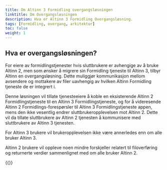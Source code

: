 ```yaml
---
title: Om Altinn 3 Formidling overgangsløsningen
linktitle: Om Overgangsløsningen
description: Hva er Altinn 3 Formidling Overgangsløsning.
tags: [Formidling, overgang, arkitektur]
toc: false
weight: 1
---
```


## Hva er overgangsløsningen?

For eiere av formidlingstjenester hvis sluttbrukere er avhengige av å bruke Altinn 2, men som ønsker å migrere sin Formidling tjeneste til Altinn 3, tilbyr Altinn en overgangsløsning.
Dette muliggjør kommunikasjon mellom avsendere og mottakere av filer uavhengig av hvilken Altinn Formidling tjeneste de er integrert i.

Denne løsningen vil tillate tjenesteeiere å koble en eksisterende Altinn 2 Formidlingstjeneste til en Altinn 3 Formidlingstjeneste, og for å videresende Altinn 2 Formidlings-forespørsler til Altinn 3 Formidlingstjeneste appen, mens den ikke vesentlig endrer sluttbrukeropplevelsen mot Altinn 2.
Dette vil da tillate sluttbrukere av Altinn 2 tjenesten å kommunisere med sluttbrukere av Altinn 3 tjenesten.

For Altinn 3 brukere vil brukeropplevelsen ikke være annerledes enn om alle bruker Altinn 3.

Altinn 2 brukere vil oppleve noen mindre forskjeller relatert til filoverføring og returnerte verdier sammenlignet med om alle bruker Altinn 2.

{{<children />}}
